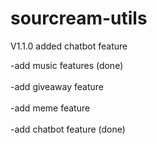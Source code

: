 # sourcream-utils

V1.1.0 added chatbot feature<br>  

-add music features (done)<br>  
-add giveaway feature<br>  
-add meme feature<br>  
-add chatbot feature (done)<br>  
